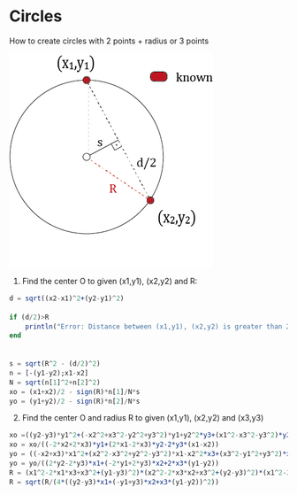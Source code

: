 # Circles
How to create circles with 2 points + radius or 3 points

![alt text](https://github.com/gaabnuneses/Circles/blob/main/2p%26R.png?raw=true)

1. Find the center O to given (x1,y1), (x2,y2) and R:

```julia
d = sqrt((x2-x1)^2+(y2-y1)^2)

if (d/2)>R
    println("Error: Distance between (x1,y1), (x2,y2) is greater than 2R")
end


s = sqrt(R^2 - (d/2)^2)
n = [-(y1-y2);x1-x2]
N = sqrt(n[1]^2+n[2]^2)
xo = (x1+x2)/2 - sign(R)*n[1]/N*s
yo = (y1+y2)/2 - sign(R)*n[2]/N*s
``` 
2. Find the center O and radius R to given (x1,y1), (x2,y2) and (x3,y3)
```julia
xo =((y2-y3)*y1^2+(-x2^2+x3^2-y2^2+y3^2)*y1+y2^2*y3+(x1^2-x3^2-y3^2)*y2+(-x1^2+x2^2)*y3)
xo = xo/((-2*x2+2*x3)*y1+(2*x1-2*x3)*y2-2*y3*(x1-x2))
yo = ((-x2+x3)*x1^2+(x2^2-x3^2+y2^2-y3^2)*x1-x2^2*x3+(x3^2-y1^2+y3^2)*x2+x3*(y1^2-y2^2))
yo = yo/((2*y2-2*y3)*x1+(-2*y1+2*y3)*x2+2*x3*(y1-y2))
R = (x1^2-2*x1*x3+x3^2+(y1-y3)^2)*(x2^2-2*x3*x2+x3^2+(y2-y3)^2)*(x1^2-2*x1*x2+x2^2+(y1-y2)^2)
R = sqrt(R/(4*((y2-y3)*x1+(-y1+y3)*x2+x3*(y1-y2))^2))
``` 
